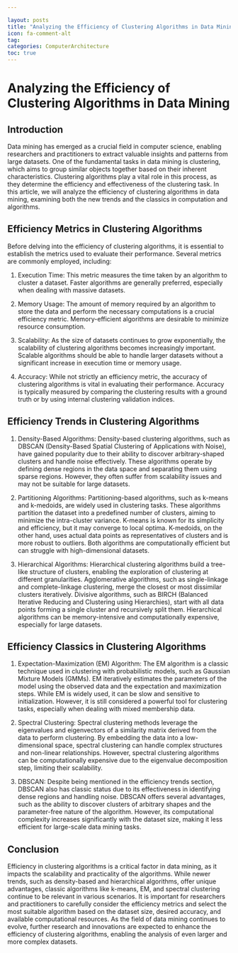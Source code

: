 ```yaml
---

layout: posts
title: "Analyzing the Efficiency of Clustering Algorithms in Data Mining"
icon: fa-comment-alt
tag:      
categories: ComputerArchitecture
toc: true
---
```




# Analyzing the Efficiency of Clustering Algorithms in Data Mining

## Introduction

Data mining has emerged as a crucial field in computer science, enabling researchers and practitioners to extract valuable insights and patterns from large datasets. One of the fundamental tasks in data mining is clustering, which aims to group similar objects together based on their inherent characteristics. Clustering algorithms play a vital role in this process, as they determine the efficiency and effectiveness of the clustering task. In this article, we will analyze the efficiency of clustering algorithms in data mining, examining both the new trends and the classics in computation and algorithms.

## Efficiency Metrics in Clustering Algorithms

Before delving into the efficiency of clustering algorithms, it is essential to establish the metrics used to evaluate their performance. Several metrics are commonly employed, including:

1. Execution Time: This metric measures the time taken by an algorithm to cluster a dataset. Faster algorithms are generally preferred, especially when dealing with massive datasets.

2. Memory Usage: The amount of memory required by an algorithm to store the data and perform the necessary computations is a crucial efficiency metric. Memory-efficient algorithms are desirable to minimize resource consumption.

3. Scalability: As the size of datasets continues to grow exponentially, the scalability of clustering algorithms becomes increasingly important. Scalable algorithms should be able to handle larger datasets without a significant increase in execution time or memory usage.

4. Accuracy: While not strictly an efficiency metric, the accuracy of clustering algorithms is vital in evaluating their performance. Accuracy is typically measured by comparing the clustering results with a ground truth or by using internal clustering validation indices.

## Efficiency Trends in Clustering Algorithms

1. Density-Based Algorithms: Density-based clustering algorithms, such as DBSCAN (Density-Based Spatial Clustering of Applications with Noise), have gained popularity due to their ability to discover arbitrary-shaped clusters and handle noise effectively. These algorithms operate by defining dense regions in the data space and separating them using sparse regions. However, they often suffer from scalability issues and may not be suitable for large datasets.

2. Partitioning Algorithms: Partitioning-based algorithms, such as k-means and k-medoids, are widely used in clustering tasks. These algorithms partition the dataset into a predefined number of clusters, aiming to minimize the intra-cluster variance. K-means is known for its simplicity and efficiency, but it may converge to local optima. K-medoids, on the other hand, uses actual data points as representatives of clusters and is more robust to outliers. Both algorithms are computationally efficient but can struggle with high-dimensional datasets.

3. Hierarchical Algorithms: Hierarchical clustering algorithms build a tree-like structure of clusters, enabling the exploration of clustering at different granularities. Agglomerative algorithms, such as single-linkage and complete-linkage clustering, merge the closest or most dissimilar clusters iteratively. Divisive algorithms, such as BIRCH (Balanced Iterative Reducing and Clustering using Hierarchies), start with all data points forming a single cluster and recursively split them. Hierarchical algorithms can be memory-intensive and computationally expensive, especially for large datasets.

## Efficiency Classics in Clustering Algorithms

1. Expectation-Maximization (EM) Algorithm: The EM algorithm is a classic technique used in clustering with probabilistic models, such as Gaussian Mixture Models (GMMs). EM iteratively estimates the parameters of the model using the observed data and the expectation and maximization steps. While EM is widely used, it can be slow and sensitive to initialization. However, it is still considered a powerful tool for clustering tasks, especially when dealing with mixed membership data.

2. Spectral Clustering: Spectral clustering methods leverage the eigenvalues and eigenvectors of a similarity matrix derived from the data to perform clustering. By embedding the data into a low-dimensional space, spectral clustering can handle complex structures and non-linear relationships. However, spectral clustering algorithms can be computationally expensive due to the eigenvalue decomposition step, limiting their scalability.

3. DBSCAN: Despite being mentioned in the efficiency trends section, DBSCAN also has classic status due to its effectiveness in identifying dense regions and handling noise. DBSCAN offers several advantages, such as the ability to discover clusters of arbitrary shapes and the parameter-free nature of the algorithm. However, its computational complexity increases significantly with the dataset size, making it less efficient for large-scale data mining tasks.

## Conclusion

Efficiency in clustering algorithms is a critical factor in data mining, as it impacts the scalability and practicality of the algorithms. While newer trends, such as density-based and hierarchical algorithms, offer unique advantages, classic algorithms like k-means, EM, and spectral clustering continue to be relevant in various scenarios. It is important for researchers and practitioners to carefully consider the efficiency metrics and select the most suitable algorithm based on the dataset size, desired accuracy, and available computational resources. As the field of data mining continues to evolve, further research and innovations are expected to enhance the efficiency of clustering algorithms, enabling the analysis of even larger and more complex datasets.